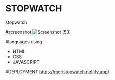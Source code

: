 
# STOPWATCH
 stopwatch

#screenshot
![Screenshot (53)](https://github.com/Anm0lgarg/STOPWATCH/assets/104206763/315a5156-3d9a-4231-81a2-0e8ab5635e65)

#languages using 
  * HTML
  * CSS
  * JAVASCRIPT

#DEPLOYMENT
https://meristopwatch.netlify.app/

